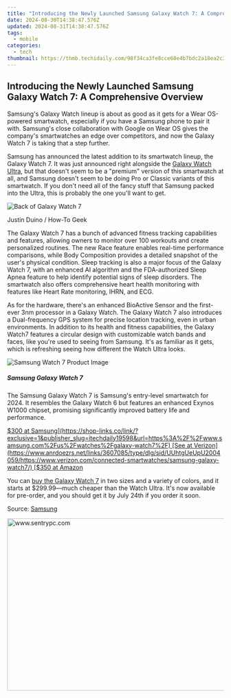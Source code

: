```yaml
---
title: "Introducing the Newly Launched Samsung Galaxy Watch 7: A Comprehensive Overview"
date: 2024-08-30T14:38:47.576Z
updated: 2024-08-31T14:38:47.576Z
tags:
  - mobile
categories:
  - tech
thumbnail: https://thmb.techidaily.com/98f34ca3fe8cce60e4b7bdc2a18ea2c36cd4a116d1b350a14d170a43db0a71bd.jpg
---
```


## Introducing the Newly Launched Samsung Galaxy Watch 7: A Comprehensive Overview

Samsung's Galaxy Watch lineup is about as good as it gets for a Wear OS-powered smartwatch, especially if you have a Samsung phone to pair it with. Samsung's close collaboration with Google on Wear OS gives the company's smartwatches an edge over competitors, and now the Galaxy Watch 7 is taking that a step further.

 Samsung has announced the latest addition to its smartwatch lineup, the Galaxy Watch 7\. It was just announced right alongside the [Galaxy Watch Ultra](https://ai-video-apps.techidaily.com/updated-2024-approved-the-complete-guide-to-reversing-tiktok-videos-tips-and-tricks/), but that doesn't seem to be a "premium" version of this smartwatch at all, and Samsung doesn't seem to be doing Pro or Classic variants of this smartwatch. If you don't need all of the fancy stuff that Samsung packed into the Ultra, this is probably the one you'll want to get.

![Back of Galaxy Watch 7](https://static1.howtogeekimages.com/wordpress/wp-content/uploads/2024/07/sensors-on-the-back-of-the-samsung-galaxy-watch-7_53846835604_o.jpg) 

Justin Duino / How-To Geek

 The Galaxy Watch 7 has a bunch of advanced fitness tracking capabilities and features, allowing owners to monitor over 100 workouts and create personalized routines. The new Race feature enables real-time performance comparisons, while Body Composition provides a detailed snapshot of the user's physical condition. Sleep tracking is also a major focus of the Galaxy Watch 7, with an enhanced AI algorithm and the FDA-authorized Sleep Apnea feature to help identify potential signs of sleep disorders. The smartwatch also offers comprehensive heart health monitoring with features like Heart Rate monitoring, IHRN, and ECG.

 As for the hardware, there's an enhanced BioActive Sensor and the first-ever 3nm processor in a Galaxy Watch. The Galaxy Watch 7 also introduces a Dual-frequency GPS system for precise location tracking, even in urban environments. In addition to its health and fitness capabilities, the Galaxy Watch7 features a circular design with customizable watch bands and faces, like you're used to seeing from Samsung. It's as familiar as it gets, which is refreshing seeing how different the Watch Ultra looks.

![Samsung Watch 7 Product Image](https://static1.howtogeekimages.com/wordpress/wp-content/uploads/2024/07/watch-7-product-image-1.jpg) 

#####  Samsung Galaxy Watch 7

The Samsung Galaxy Watch 7 is Samsung's entry-level smartwatch for 2024\. It resembles the Galaxy Watch 6 but features an enhanced Exynos W1000 chipset, promising significantly improved battery life and performance.

[$300 at Samsung](https://shop-links.co/link/?exclusive=1&publisher_slug=itechdaily19598&url=https%3A%2F%2Fwww.samsung.com%2Fus%2Fwatches%2Fgalaxy-watch7%2F) [See at Verizon](https://www.anrdoezrs.net/links/3607085/type/dlg/sid/UUhtgUeUpU2004059/https://www.verizon.com/connected-smartwatches/samsung-galaxy-watch7/) [$350 at Amazon](https://amazon.com/dp/B0D1YP5ZQB?tag=hotoge-20&ascsubtag=UUhtgUeUpU2004059&asc%5Frefurl=https%3A%2F%2Fwww.howtogeek.com%2Fsamsung-galaxy-watch-7-reveal%2F&asc%5Fcampaign=Short-Term) 

 You can [buy the Galaxy Watch 7](https://shop-links.co/link/?exclusive=1&publisher_slug=itechdaily19598&url=https%3A%2F%2Fwww.samsung.com%2Fus%2Fwatches%2Fgalaxy-watch7%2F) in two sizes and a variety of colors, and it starts at $299.99—much cheaper than the Watch Ultra. It's now available for pre-order, and you should get it by July 24th if you order it soon.

 Source: [Samsung](https://shop-links.co/link/?exclusive=1&publisher_slug=itechdaily19598&url=https%3A%2F%2Fnews.samsung.com%2Fglobal%2Fsamsungs-expanded-wearables-portfolio-unlocks-intelligent-health-experiences-for-all)

<ins class="adsbygoogle"
     style="display:block"
     data-ad-format="autorelaxed"
     data-ad-client="ca-pub-7571918770474297"
     data-ad-slot="1223367746"></ins>



<ins class="adsbygoogle"
     style="display:block"
     data-ad-client="ca-pub-7571918770474297"
     data-ad-slot="8358498916"
     data-ad-format="auto"
     data-full-width-responsive="true"></ins>



<!-- affiliate ads begin -->
<a href="https://sentrypc.7eer.net/c/5597632/398453/3022" target="_top" id="398453"><img src="//a.impactradius-go.com/display-ad/3022-398453" border="0" alt="www.sentrypc.com" width="580" height="400"/></a><img height="0" width="0" src="https://sentrypc.7eer.net/i/5597632/398453/3022" style="position:absolute;visibility:hidden;" border="0" />
<!-- affiliate ads end -->